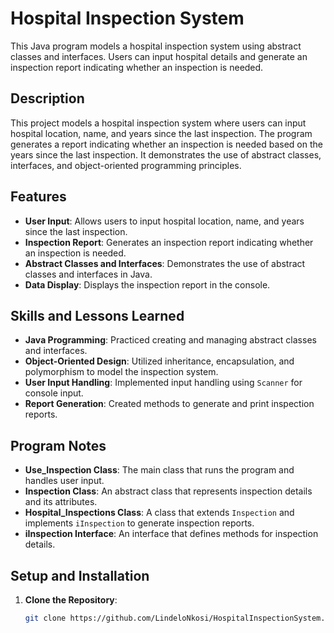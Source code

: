 # Hospital Inspection System

This Java program models a hospital inspection system using abstract classes and interfaces. Users can input hospital details and generate an inspection report indicating whether an inspection is needed.

## Description

This project models a hospital inspection system where users can input hospital location, name, and years since the last inspection. The program generates a report indicating whether an inspection is needed based on the years since the last inspection. It demonstrates the use of abstract classes, interfaces, and object-oriented programming principles.

## Features

- **User Input**: Allows users to input hospital location, name, and years since the last inspection.
- **Inspection Report**: Generates an inspection report indicating whether an inspection is needed.
- **Abstract Classes and Interfaces**: Demonstrates the use of abstract classes and interfaces in Java.
- **Data Display**: Displays the inspection report in the console.

## Skills and Lessons Learned

- **Java Programming**: Practiced creating and managing abstract classes and interfaces.
- **Object-Oriented Design**: Utilized inheritance, encapsulation, and polymorphism to model the inspection system.
- **User Input Handling**: Implemented input handling using `Scanner` for console input.
- **Report Generation**: Created methods to generate and print inspection reports.

## Program Notes

- **Use_Inspection Class**: The main class that runs the program and handles user input.
- **Inspection Class**: An abstract class that represents inspection details and its attributes.
- **Hospital_Inspections Class**: A class that extends `Inspection` and implements `iInspection` to generate inspection reports.
- **iInspection Interface**: An interface that defines methods for inspection details.

## Setup and Installation

1. **Clone the Repository**:
   ```sh
   git clone https://github.com/LindeloNkosi/HospitalInspectionSystem.git
